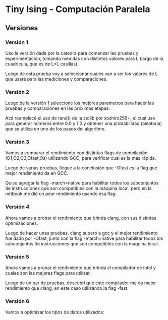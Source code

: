 # Tiny Ising - Computación Paralela

## Versiones

### Versión 1

Uso la versión dada por la catedra para comenzar las pruebas y experimentación, tomando medidas con distintos valores para L (largo de la cuadricula, que es de L*L casillas).

Luego de esta prueba voy a seleccionar cuales van a ser los valores de L que usaré para las mediciones y comparaciones.

### Versión 2

Luego de la versión 1 seleccione los mejores parametros para hacer las pruebas y comparaciones en las próximas etapas.

Acá reemplacé el uso de rand() de la stdlib por xoshiro256+, el cual uso para generar números entre 0.0 y 1.0 y obtener una probabilidad (aleatoria) que se utiliza en uno de los pasos del algoritmo.

### Versión 3

Vamos a comparar el rendimiento con distintas flags de compilación (O1,O2,O3,Ofast,Os) utilizando GCC, para verificar cual es la más rápida. 

Luego de varias pruebas, llegué a la conclusión que -Ofast es la flag que mejor rendimiento da en GCC.

Quise agregar la flag -march=native para habilitar todos los subconjuntos de instrucciones que son compatibles con la máquina local, pero en la netbook me dió un peor rendimiento usando esa flag.

### Versión 4

Ahora vamos a probar el rendimiento que brinda clang, con sus distintas optimizaciones.

Luego de hacer unas pruebas, clang superó a gcc y el mejor rendimiento fue dado por -Ofast, junto con la flag -march=native para habilitar todos los subconjuntos de instrucciones que son compatibles con la máquina local.

### Versión 5

Ahora vamos a probar el rendimiento que brinda el compilador de intel y cuales son las mejores flags para utilizar.

Luego de un par de pruebas, descubrí que este compilador me da mejor rendimiento que clang, en este caso utilizando la flag -fast.

### Versión 6

Vamos a optimizar los tipos de datos utilizados:


